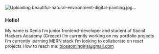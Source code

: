 
![Uploading beautiful-natural-environment-digital-painting.jpg…]()


  ### Hello!
  
 My name is Xenia
I’m junior frontend-developer and student of Social Hackers Academy (Greece)
I’m currently working on my portfolio projects
I’m currently learning MERN stack
I’m looking to collaborate on react projects
How to reach me: blossomingiris@gmail.com</div></div>
